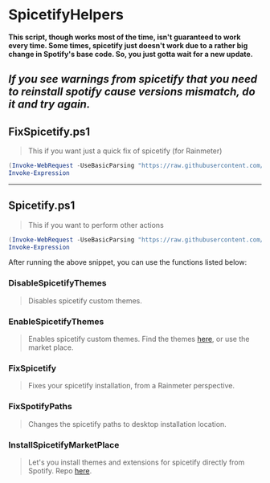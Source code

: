 # SpicetifyHelpers

**This script, though works most of the time, isn't guaranteed to work every time. 
Some times, spicetify just doesn't work due to a rather big change in Spotify's base code. 
So, you just gotta wait for a new update.**

<h2><i>If you see warnings from spicetify that you need to reinstall spotify cause versions mismatch, do it and try again.</i></h2>

## FixSpicetify.ps1
> This if you want just a quick fix of spicetify (for Rainmeter)

```ps1
(Invoke-WebRequest -UseBasicParsing "https://raw.githubusercontent.com/deathcrafter/SpicetifyHelpers/master/FixSpicetify.ps1").Content |
Invoke-Expression
```

<hr></hr>

## Spicetify.ps1
> This if you want to perform other actions

```ps1
(Invoke-WebRequest -UseBasicParsing "https://raw.githubusercontent.com/deathcrafter/SpicetifyHelpers/master/Spicetify.ps1").Content |
Invoke-Expression
```

After running the above snippet, you can use the functions listed below:
### DisableSpicetifyThemes
> Disables spicetify custom themes.
### EnableSpicetifyThemes
> Enables spicetify custom themes. Find the themes [here](https://github.com/morpheusthewhite/spicetify-themes), or use the market place.
### FixSpicetify
> Fixes your spicetify installation, from a Rainmeter perspective.
### FixSpotifyPaths
> Changes the spicetify paths to desktop installation location.
### InstallSpicetifyMarketPlace
> Let's you install themes and extensions for spicetify directly from Spotify. Repo [here](https://github.com/CharlieS1103/spicetify-marketplace).
